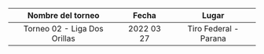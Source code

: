 |      Nombre del torneo       |   Fecha    |         Lugar         |
|:----------------------------:|:----------:|:---------------------:|
| Torneo 02 - Liga Dos Orillas | 2022 03 27 | Tiro Federal - Parana |